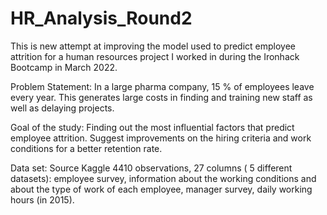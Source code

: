 # HR_Analysis_Round2

This is new attempt at improving the model used to predict employee attrition for a human resources project I worked in during the Ironhack Bootcamp in March 2022.

Problem Statement: In a large pharma company, 15 % of employees leave every year. This generates large costs in finding and training new staff as well as delaying projects.

Goal of the study: Finding out the most influential factors that predict employee attrition. Suggest improvements on the hiring criteria and work conditions for a better retention rate.

Data set: Source Kaggle 4410 observations, 27 columns ( 5 different datasets): employee survey, information about the working conditions and about the type of work of each employee, manager survey, daily working hours (in 2015).
